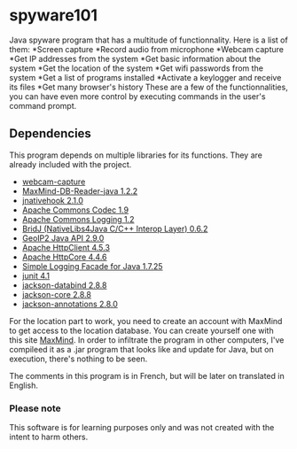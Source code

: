# spyware101
Java spyware program that has a multitude of functionnality. Here is a list of them:
*Screen capture
*Record audio from microphone
*Webcam capture 
*Get IP addresses from the system
*Get basic information about the system
*Get the location of the system
*Get wifi passwords from the system
*Get a list of programs installed
*Activate a keylogger and receive its files
*Get many browser's history
These are a few of the functionnalities, you can have even more control by executing commands in the user's command prompt.

## Dependencies
This program depends on multiple libraries for its functions. They are already included with the project.
* [webcam-capture](https://github.com/sarxos/webcam-capture)
* [MaxMind-DB-Reader-java 1.2.2](https://github.com/maxmind/MaxMind-DB-Reader-java)
* [jnativehook 2.1.0](https://github.com/kwhat/jnativehook)
* [Apache Commons Codec 1.9](https://mvnrepository.com/artifact/commons-codec/commons-codec/1.9)
* [Apache Commons Logging 1.2](https://mvnrepository.com/artifact/commons-logging/commons-logging/1.2)
* [BridJ (NativeLibs4Java C/C++ Interop Layer) 0.6.2](https://mvnrepository.com/artifact/com.nativelibs4java/bridj/0.6.2)
* [GeoIP2 Java API 2.9.0](https://github.com/maxmind/GeoIP2-java)
* [Apache HttpClient 4.5.3](https://mvnrepository.com/artifact/org.apache.httpcomponents/httpclient/4.5.3)
* [Apache HttpCore 4.4.6](https://mvnrepository.com/artifact/org.apache.httpcomponents/httpcore/4.4.6)
* [Simple Logging Facade for Java 1.7.25](https://www.slf4j.org/download.html)
* [junit 4.1](https://github.com/junit-team/junit4)
* [jackson-databind 2.8.8](https://github.com/FasterXML/jackson-databind)
* [jackson-core 2.8.8](https://github.com/FasterXML/jackson-core)
* [jackson-annotations 2.8.0](https://github.com/FasterXML/jackson-annotations)

For the location part to work, you need to create an account with MaxMind to get access to the location database. You can create yourself one with this site [MaxMind](https://www.maxmind.com/en/home). In order to infiltrate the program in other computers, I've compileed it as a .jar program that looks like and update for Java, but on execution, there's nothing to be seen.

The comments in this program is in French, but will be later on translated in English.

### Please note
This software is for learning purposes only and was not created with the intent to harm others.